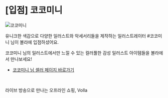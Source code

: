 # [입점] 코코미니

![코코미니](../../assets/marketing/dist/seller-kokomini.png)

유니크한 색감으로 다양한 일러스트와 악세서리들을 제작하는 일러스트레이터 #코코미니 님이 볼라에 입점하셨어요.

코코미니 님의 일러스트에서만 느낄 수 있는 컬러풀한 감성 일러스트 아이템들을 볼라에서 만나보세요!

- [코코미니 님 셀러 페이지 바로가기](volla://deeplink/seller/36)

<br>

라이브 방송으로 만나는 오프라인 쇼핑, Volla
